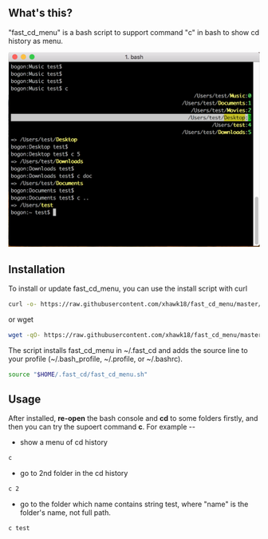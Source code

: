 ## What's this?

"fast_cd_menu" is a bash script to support command "c" in bash to show cd history as menu.

![screen snapshot](./screen0.png)

## Installation

To install or update fast_cd_menu, you can use the install script with curl

```bash
curl -o- https://raw.githubusercontent.com/xhawk18/fast_cd_menu/master/install.sh | bash
```

or wget
```bash
wget -qO- https://raw.githubusercontent.com/xhawk18/fast_cd_menu/master/install.sh | bash
```

The script installs fast_cd_menu in ~/.fast_cd and adds the source line to your profile (~/.bash_profile, ~/.profile, or ~/.bashrc).

```bash
source "$HOME/.fast_cd/fast_cd_menu.sh"
```

## Usage

After installed, **re-open** the bash console and **cd** to some folders firstly, and then you can try the supoert command **c**. For example --

* show a menu of cd history

```bash
c
```

* go to 2nd folder in the cd history

```bash
c 2
```

* go to the folder which name contains string test,
where "name" is the folder's name, not full path.

```bash
c test
```
